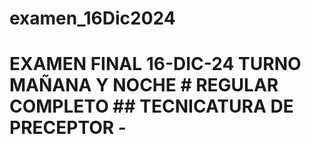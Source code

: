# examen_16Dic2024
   # EXAMEN FINAL 16-DIC-24 TURNO MAÑANA Y NOCHE    # REGULAR COMPLETO    ## TECNICATURA DE PRECEPTOR        -
